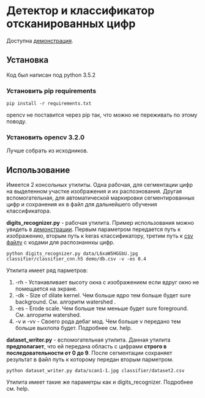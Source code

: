 # Детектор и классификатор отсканированных цифр

Доступна [демонстрация](DEMO.md).

## Установка

Код был написан под python 3.5.2

### Установить pip requirements  
 
 ```
 pip install -r requirements.txt
 ```
 opencv не поставится через pip так, что можно не переживать по этому поводу.
 
### Установить opencv 3.2.0
 
 Лучше собрать из исходников. 
 
## Использование

Имеется 2 консольных утилиты. Одна рабочая, для сегментации цифр на выделенном участке изображения и их распознования. Другая вспомогательная, для автоматической маркировки сегментированных цифр и сохранения их в файл для дальнейшего обучения классификатора. 

__digits_recognizer.py__ - рабочая утилита. Пример использования можно увидеть в [демонстрации](DEMO.md).
Первым параметром передается путь к изображению, вторым путь к keras классификатору, третим путь к [csv файлу](demo/db.csv) с кодами для распознаннхы цифр.

```
python digits_recognizer.py data/L6xaW5HGGbU.jpg classifier/classifier_cnn.h5 demo/db.csv -v -es 0.4 
```

Утилита имеет ряд парметров:
1. -rh - Устанавливает высоту окна с изображением если вдруг окно не помещается на экране.
2. -dk - Size of dilate kernel. Чем больше ядро тем больше будет sure background. См. алгоритм watershed .
3. -es - Erode scale. Чем больше тем меньше будет sure foreground. См. алгоритм watershed.
4. -v и -vv - Своего рода дебаг мод. Чем больше v передано тем больше выхлопа будет.
Подробнее см. help.

__dataset_writer.py__ - вспомогательная утилита. Данная утилита __предполагает__, что ей передана область с цифрами __строго в последовательности от 0 до 9__. После сегментации сохраняет результат в файл путь к которому передан вторым парметром.

```
python dataset_writer.py data/scan1-1.jpg classifier/dataset2.csv
```
Утилита имеет такие же параметры как и digits_recognizer. Подробнее см. help.